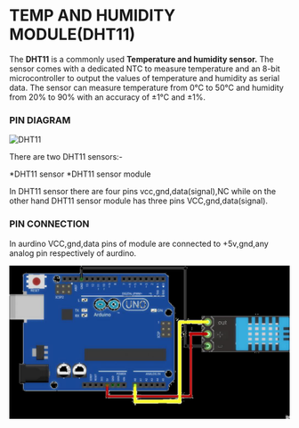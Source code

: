 # TEMP AND HUMIDITY MODULE(DHT11)

The **DHT11** is a commonly used **Temperature and humidity sensor.** The sensor comes with a dedicated NTC to measure temperature and an 8-bit microcontroller to output the values of temperature and humidity as serial data.
The sensor can measure temperature from 0°C to 50°C and humidity from 20% to 90% with an accuracy of ±1°C and ±1%.

### PIN DIAGRAM

![DHT11](/images1/DHT11–Temperature-Sensor-Pinout.jpg)

There are two DHT11 sensors:-

*DHT11 sensor
*DHT11 sensor module

In DHT11 sensor there are four pins vcc,gnd,data(signal),NC while on the other hand DHT11 sensor module has three pins VCC,gnd,data(signal).

### PIN CONNECTION

In aurdino VCC,gnd,data pins of module are connected to +5v,gnd,any analog pin respectively of aurdino.

![pinconnection](/images1/DHT11pinconnection.png)



